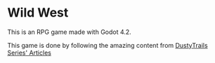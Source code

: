 # Wild West

This is an RPG game made with Godot 4.2.

This game is done by following the amazing content from [DustyTrails Series' Articles](https://dev.to/christinec_dev/series/23577)